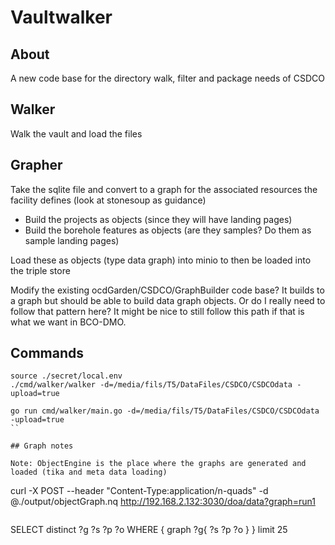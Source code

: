 # Vaultwalker

## About
A new code base for the directory walk, filter and package needs of CSDCO


## Walker
Walk the vault and load the files

## Grapher
Take the sqlite file and convert to a graph for the associated resources
the facility defines  (look at stonesoup as guidance)

* Build the projects as objects (since they will have landing pages)
* Build the borehole features as objects (are they samples? Do them as sample 
landing pages)

Load these as objects (type data graph) into minio to then be loaded into the
triple store

Modify the existing ocdGarden/CSDCO/GraphBuilder code base?  It builds to a graph
but should be able to build data graph objects.   Or do I really need to follow that
pattern here?  It might be nice to still follow this path if that is what we want
in BCO-DMO.


## Commands

```
source ./secret/local.env
./cmd/walker/walker -d=/media/fils/T5/DataFiles/CSDCO/CSDCOdata -upload=true
```

```
go run cmd/walker/main.go -d=/media/fils/T5/DataFiles/CSDCO/CSDCOdata -upload=true
``

## Graph notes

Note: ObjectEngine is the place where the graphs are generated and loaded (tika and meta data loading)

```
curl -X POST --header "Content-Type:application/n-quads" -d @./output/objectGraph.nq http://192.168.2.132:3030/doa/data?graph=run1
```

```
SELECT distinct ?g ?s ?p ?o
WHERE {
   graph ?g{
       ?s ?p ?o 
    }
 }
limit 25
```
